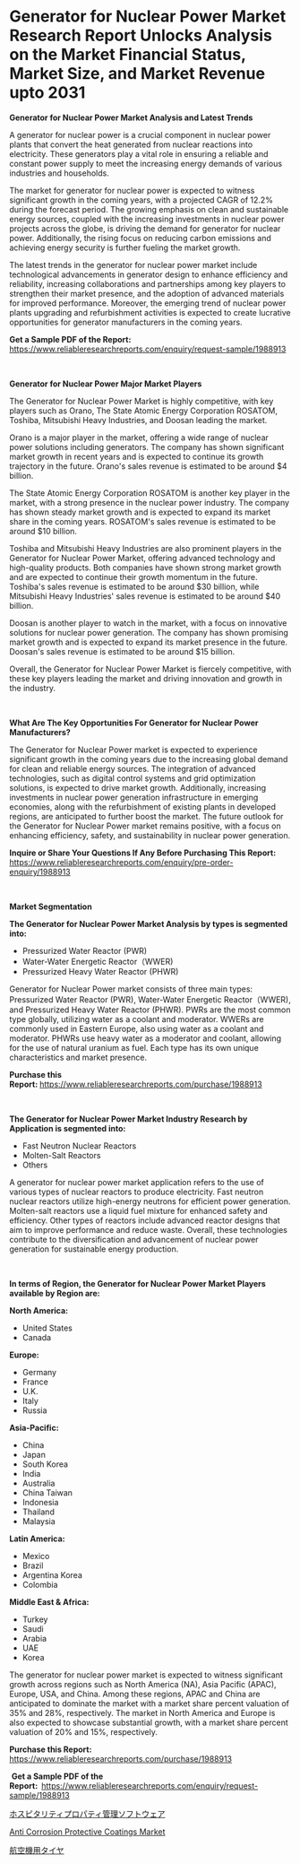 <p><h1>Generator for Nuclear Power Market Research Report Unlocks Analysis on the Market Financial Status, Market Size, and Market Revenue upto 2031</h1></p><p><strong>Generator for Nuclear Power Market Analysis and Latest Trends</strong></p>
<p><p>A generator for nuclear power is a crucial component in nuclear power plants that convert the heat generated from nuclear reactions into electricity. These generators play a vital role in ensuring a reliable and constant power supply to meet the increasing energy demands of various industries and households.</p><p>The market for generator for nuclear power is expected to witness significant growth in the coming years, with a projected CAGR of 12.2% during the forecast period. The growing emphasis on clean and sustainable energy sources, coupled with the increasing investments in nuclear power projects across the globe, is driving the demand for generator for nuclear power. Additionally, the rising focus on reducing carbon emissions and achieving energy security is further fueling the market growth.</p><p>The latest trends in the generator for nuclear power market include technological advancements in generator design to enhance efficiency and reliability, increasing collaborations and partnerships among key players to strengthen their market presence, and the adoption of advanced materials for improved performance. Moreover, the emerging trend of nuclear power plants upgrading and refurbishment activities is expected to create lucrative opportunities for generator manufacturers in the coming years.</p></p>
<p><strong>Get a Sample PDF of the Report:&nbsp;</strong> <a href="https://www.reliableresearchreports.com/enquiry/request-sample/1988913">https://www.reliableresearchreports.com/enquiry/request-sample/1988913</a></p>
<p>&nbsp;</p>
<p><strong>Generator for Nuclear Power Major Market Players</strong></p>
<p><p>The Generator for Nuclear Power Market is highly competitive, with key players such as Orano, The State Atomic Energy Corporation ROSATOM, Toshiba, Mitsubishi Heavy Industries, and Doosan leading the market. </p><p>Orano is a major player in the market, offering a wide range of nuclear power solutions including generators. The company has shown significant market growth in recent years and is expected to continue its growth trajectory in the future. Orano's sales revenue is estimated to be around $4 billion.</p><p>The State Atomic Energy Corporation ROSATOM is another key player in the market, with a strong presence in the nuclear power industry. The company has shown steady market growth and is expected to expand its market share in the coming years. ROSATOM's sales revenue is estimated to be around $10 billion.</p><p>Toshiba and Mitsubishi Heavy Industries are also prominent players in the Generator for Nuclear Power Market, offering advanced technology and high-quality products. Both companies have shown strong market growth and are expected to continue their growth momentum in the future. Toshiba's sales revenue is estimated to be around $30 billion, while Mitsubishi Heavy Industries' sales revenue is estimated to be around $40 billion.</p><p>Doosan is another player to watch in the market, with a focus on innovative solutions for nuclear power generation. The company has shown promising market growth and is expected to expand its market presence in the future. Doosan's sales revenue is estimated to be around $15 billion.</p><p>Overall, the Generator for Nuclear Power Market is fiercely competitive, with these key players leading the market and driving innovation and growth in the industry.</p></p>
<p>&nbsp;</p>
<p><strong>What Are The Key Opportunities For Generator for Nuclear Power Manufacturers?</strong></p>
<p><p>The Generator for Nuclear Power market is expected to experience significant growth in the coming years due to the increasing global demand for clean and reliable energy sources. The integration of advanced technologies, such as digital control systems and grid optimization solutions, is expected to drive market growth. Additionally, increasing investments in nuclear power generation infrastructure in emerging economies, along with the refurbishment of existing plants in developed regions, are anticipated to further boost the market. The future outlook for the Generator for Nuclear Power market remains positive, with a focus on enhancing efficiency, safety, and sustainability in nuclear power generation.</p></p>
<p><strong>Inquire or Share Your Questions If Any Before Purchasing This Report:</strong> <a href="https://www.reliableresearchreports.com/enquiry/pre-order-enquiry/1988913">https://www.reliableresearchreports.com/enquiry/pre-order-enquiry/1988913</a></p>
<p>&nbsp;</p>
<p><strong>Market Segmentation</strong></p>
<p><strong>The Generator for Nuclear Power Market Analysis by types is segmented into:</strong></p>
<p><ul><li>Pressurized Water Reactor (PWR)</li><li>Water-Water Energetic Reactor（WWER)</li><li>Pressurized Heavy Water Reactor (PHWR)</li></ul></p>
<p><p>Generator for Nuclear Power market consists of three main types: Pressurized Water Reactor (PWR), Water-Water Energetic Reactor（WWER), and Pressurized Heavy Water Reactor (PHWR). PWRs are the most common type globally, utilizing water as a coolant and moderator. WWERs are commonly used in Eastern Europe, also using water as a coolant and moderator. PHWRs use heavy water as a moderator and coolant, allowing for the use of natural uranium as fuel. Each type has its own unique characteristics and market presence.</p></p>
<p><strong>Purchase this Report:&nbsp;</strong><a href="https://www.reliableresearchreports.com/purchase/1988913">https://www.reliableresearchreports.com/purchase/1988913</a></p>
<p>&nbsp;</p>
<p><strong>The Generator for Nuclear Power Market Industry Research by Application is segmented into:</strong></p>
<p><ul><li>Fast Neutron Nuclear Reactors</li><li>Molten-Salt Reactors</li><li>Others</li></ul></p>
<p><p>A generator for nuclear power market application refers to the use of various types of nuclear reactors to produce electricity. Fast neutron nuclear reactors utilize high-energy neutrons for efficient power generation. Molten-salt reactors use a liquid fuel mixture for enhanced safety and efficiency. Other types of reactors include advanced reactor designs that aim to improve performance and reduce waste. Overall, these technologies contribute to the diversification and advancement of nuclear power generation for sustainable energy production.</p></p>
<p>&nbsp;</p>
<p><strong>In terms of Region, the Generator for Nuclear Power Market Players available by Region are:</strong></p>
<p>
    <p> <strong> North America: </strong>
        <ul>
            <li>United States</li>
            <li>Canada</li>
        </ul>
        </p> 
    <p> <strong> Europe: </strong>
        <ul>
            <li>Germany</li>
            <li>France</li>
            <li>U.K.</li>
            <li>Italy</li>
            <li>Russia</li>
        </ul>
        </p> 
    <p> <strong> Asia-Pacific: </strong>
        <ul>
            <li>China</li>
            <li>Japan</li>
            <li>South Korea</li>
            <li>India</li>
            <li>Australia</li>
            <li>China Taiwan</li>
            <li>Indonesia</li>
            <li>Thailand</li>
            <li>Malaysia</li>
        </ul>
        </p> 
    <p> <strong> Latin America: </strong>
        <ul>
            <li>Mexico</li>
            <li>Brazil</li>
            <li>Argentina Korea</li>
            <li>Colombia</li>
        </ul>
        </p> 
    <p> <strong> Middle East & Africa: </strong>
        <ul>
            <li>Turkey</li>
            <li>Saudi</li>
            <li>Arabia</li>
            <li>UAE</li>
            <li>Korea</li>
        </ul>
    </p>
    </p>
<p><p>The generator for nuclear power market is expected to witness significant growth across regions such as North America (NA), Asia Pacific (APAC), Europe, USA, and China. Among these regions, APAC and China are anticipated to dominate the market with a market share percent valuation of 35% and 28%, respectively. The market in North America and Europe is also expected to showcase substantial growth, with a market share percent valuation of 20% and 15%, respectively.</p></p>
<p><strong>Purchase this Report: </strong><a href="https://www.reliableresearchreports.com/purchase/1988913">https://www.reliableresearchreports.com/purchase/1988913</a></p>
<p>&nbsp;<strong>Get a Sample PDF of the Report:&nbsp;&nbsp;</strong><a href="https://www.reliableresearchreports.com/enquiry/request-sample/1988913">https://www.reliableresearchreports.com/enquiry/request-sample/1988913</a></p>
<p><strong></strong></p>
<p><p><a href="https://github.com/KaydenJohns1964/Market-Research-Report-List-1/blob/main/484476817113.md">ホスピタリティプロパティ管理ソフトウェア</a></p><p><a href="https://circular-yam-9b9.notion.site/Anti-Corrosion-Protective-Coatings-Market-Research-Report-Provides-Critical-Insights-that-can-help-S-c488ba1c614546e480d368dbdde15800">Anti Corrosion Protective Coatings Market</a></p><p><a href="https://github.com/marbadji/Market-Research-Report-List-1/blob/main/403911117112.md">航空機用タイヤ</a></p></p>